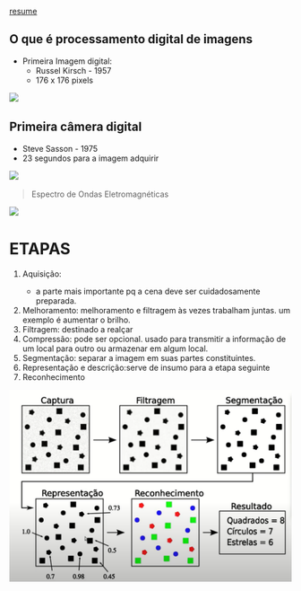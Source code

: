[resume](https://agostinhobritojr.github.io/curso/pdi/)
## O que é processamento digital de imagens
- Primeira Imagem digital:
  - Russel Kirsch - 1957
  - 176 x 176 pixels


<img src="https://m.leiaja.com/sites/default/files/imagens/2020/nbsfirstscanimage.jpg">

## Primeira câmera digital
- Steve Sasson - 1975
- 23 segundos para a imagem adquirir

<img src="https://files.tecnoblog.net/meiobit/wp-content/uploads/2008/05/20181217capturar-680x510.png">

> Espectro de Ondas Eletromagnéticas

<img src="https://upload.wikimedia.org/wikipedia/commons/thumb/c/cf/EM_Spectrum_Properties_edit.svg/1024px-EM_Spectrum_Properties_edit.svg.png">


# ETAPAS
<ol>
    <li>Aquisição:</li>
    <ul>
        <li>a parte mais importante pq a cena deve ser cuidadosamente preparada.</li>
    </ul>
    <li>Melhoramento: melhoramento e filtragem às vezes trabalham juntas. um exemplo é aumentar o brilho.</li>
    <li>Filtragem: destinado a realçar</li>
    <li>Compressão: pode ser opcional. usado para transmitir a informação de um local para outro ou armazenar em algum local.</li>
    <li>Segmentação: separar a imagem em suas partes constituintes.</li>
    <li>Representação e descrição:serve de insumo para a etapa seguinte</li>
    <li>Reconhecimento</li>
</ol>

<img src="https://raw.githubusercontent.com/jcarloscody/DigitalImageProcessing/main/images/etapas.PNG">


